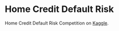 # Home Credit Default Risk
Home Credit Default Risk Competition on [Kaggle](https://www.kaggle.com/c/home-credit-default-risk).
